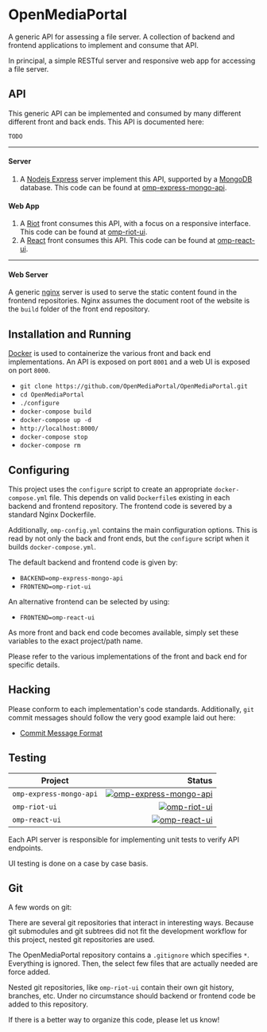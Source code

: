 # OpenMediaPortal

A generic API for assessing a file server. A collection of backend and frontend applications to implement and consume that API.

In principal, a simple RESTful server and responsive web app for accessing a file server.


## API

This generic API can be implemented and consumed by many different different front and back ends. This API is documented here:

`TODO`

---

#### Server

1. A [Nodejs Express](http://expressjs.com/) server implement this API, supported by a [MongoDB](https://www.mongodb.org/) database. This code can be found at [omp-express-mongo-api](https://github.com/OpenMediaPortal/omp-express-mongo-api).


#### Web App

1. A [Riot](http://riotjs.com/) front consumes this API, with a focus on a responsive interface. This code can be found at [omp-riot-ui](https://github.com/OpenMediaPortal/omp-riot-ui).
1. A [React](https://facebook.github.io/react/) front consumes this API. This code can be found at [omp-react-ui](https://github.com/OpenMediaPortal/omp-react-ui).

---

#### Web Server

A generic [nginx](http://nginx.org/en/) server is used to serve the static content found in the frontend repositories. Nginx assumes the document root of the website is the `build` folder of the front end repository.

## Installation and Running

[Docker](http://www.docker.com/) is used to containerize the various front and back end implementations. An API is exposed on port `8001` and a web UI is exposed on port `8000`.

   * `git clone https://github.com/OpenMediaPortal/OpenMediaPortal.git`
   * `cd OpenMediaPortal`
   * `./configure`
   * `docker-compose build`
   * `docker-compose up -d`
   * `http://localhost:8000/`
   * `docker-compose stop`
   * `docker-compose rm`


## Configuring

This project uses the `configure` script to create an appropriate `docker-compose.yml` file. This depends on valid `Dockerfile`s existing in each backend and frontend repository. The frontend code is severed by a standard Nginx Dockerfile.

Additionally, `omp-config.yml` contains the main configuration options. This is read by not only the back and front ends, but the `configure` script when it builds `docker-compose.yml`.

The default backend and frontend code is given by:
   * `BACKEND=omp-express-mongo-api`
   * `FRONTEND=omp-riot-ui`

An alternative frontend can be selected by using:
   * `FRONTEND=omp-react-ui`

As more front and back end code becomes available, simply set these variables to the exact project/path name.

Please refer to the various implementations of the front and back end for specific details.

## Hacking

Please conform to each implementation's code standards. Additionally, `git` commit messages should follow the very good example laid out here:

   * [Commit Message Format](http://chris.beams.io/posts/git-commit/)

## Testing

| Project | Status |
|---------|-------:|
|`omp-express-mongo-api`|[![omp-express-mongo-api](https://travis-ci.org/OpenMediaPortal/omp-express-mongo-api.svg?branch=master)](https://travis-ci.org/OpenMediaPortal/omp-express-mongo-api) |
|`omp-riot-ui`|[![omp-riot-ui](https://travis-ci.org/OpenMediaPortal/omp-riot-ui.svg?branch=master)](https://travis-ci.org/OpenMediaPortal/omp-riot-ui)|
|`omp-react-ui`|[![omp-react-ui](https://travis-ci.org/OpenMediaPortal/omp-react-ui.svg?branch=master)](https://travis-ci.org/OpenMediaPortal/omp-react-ui)|

Each API server is responsible for implementing unit tests to verify API endpoints.

UI testing is done on a case by case basis.

## Git
A few words on git:

There are several git repositories that interact in interesting ways. Because git submodules and git subtrees did not fit the development workflow for this project, nested git repositories are used.

The OpenMediaPortal repository contains a `.gitignore` which specifies `*`. Everything is ignored. Then, the select few files that are actually needed are force added.

Nested git repositories, like `omp-riot-ui` contain their own git history, branches, etc. Under no circumstance should backend or frontend code be added to this repository.

If there is a better way to organize this code, please let us know!
